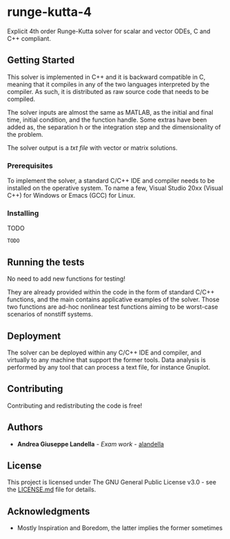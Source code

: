# runge-kutta-4

Explicit 4th order Runge-Kutta solver for scalar and vector ODEs, C and C++ compliant.

## Getting Started

This solver is implemented in C++ and it is backward compatible in C, meaning that it compiles in any of the two languages interpreted by the compiler. As such, it is distributed as raw source code that needs to be compiled.

The solver inputs are almost the same as MATLAB, as the initial and final time, initial condition, and the function handle. Some extras have been added as, the separation h or the integration step and the dimensionality of the problem.

The solver output is a *txt file* with vector or matrix solutions.

### Prerequisites

To implement the solver, a standard C/C++ IDE and compiler needs to be installed on the operative system.  To name a few, Visual Studio 20xx (Visual C++) for Windows or Emacs (GCC) for Linux.

### Installing

TODO

```
TODO
```

## Running the tests

No need to add new functions for testing! 

They are already provided within the code in the form of standard C/C++ functions, and the main contains applicative examples of the solver. Those two functions are ad-hoc nonlinear test functions aiming to be worst-case scenarios of nonstiff systems.

## Deployment

The solver can be deployed within any C/C++ IDE and compiler, and virtually to any machine that support the former tools. Data analysis is performed by any tool that can process a text file, for instance Gnuplot. 

## Contributing

Contributing and redistributing the code is free!

## Authors

* **Andrea Giuseppe Landella** - *Exam work* - [alandella](https://github.com/alandella)

## License

This project is licensed under The GNU General Public License v3.0 - see the [LICENSE.md](https://github.com/alandella/runge-kutta-4/blob/master/LICENSE.md) file for details.

## Acknowledgments

* Mostly Inspiration and Boredom, the latter implies the former sometimes
